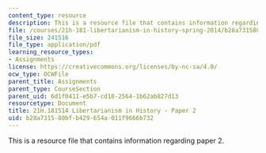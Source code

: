 ```yaml
---
content_type: resource
description: This is a resource file that contains information regarding paper 2.
file: /courses/21h-181-libertarianism-in-history-spring-2014/b28a731580bfb429654a011f9666b732_MIT21H_181S14_Paper2.pdf
file_size: 241516
file_type: application/pdf
learning_resource_types:
- Assignments
license: https://creativecommons.org/licenses/by-nc-sa/4.0/
ocw_type: OCWFile
parent_title: Assignments
parent_type: CourseSection
parent_uid: 6d1f0411-e5b7-cd18-2564-1b62ab827d13
resourcetype: Document
title: 21H.181S14 Libertarianism in History - Paper 2
uid: b28a7315-80bf-b429-654a-011f9666b732
---
```

This is a resource file that contains information regarding paper 2.